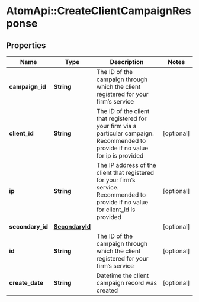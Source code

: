 # AtomApi::CreateClientCampaignResponse

## Properties
Name | Type | Description | Notes
------------ | ------------- | ------------- | -------------
**campaign_id** | **String** | The ID of the campaign through which the client registered for your firm’s service | 
**client_id** | **String** | The ID of the client that registered for your firm via a particular campaign. Recommended to provide if no value for ip is provided | [optional] 
**ip** | **String** | The IP address of the client that registered for your firm’s service. Recommended to provide if no value for client_id is provided | [optional] 
**secondary_id** | [**SecondaryId**](SecondaryId.md) |  | [optional] 
**id** | **String** | The ID of the campaign through which the client registered for your firm’s service | [optional] 
**create_date** | **String** | Datetime the client campaign record was created | [optional] 


